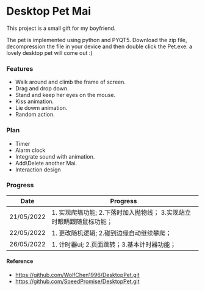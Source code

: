 # Desktop Pet Mai


This project is a small gift for my boyfriend. 


The pet is implemented using python and PYQT5. Download the zip file, decompression the file in your device and then double click the Pet.exe: a lovely desktop pet will come out :)



### Features

- Walk around and climb the frame of screen.
- Drag and drop down.
- Stand and keep her eyes on the mouse.
- Kiss animation.
- Lie dowm animation.
- Random action.

### Plan
- Timer
- Alarm clock
- Integrate sound with animation.
- Add\Delete another Mai.
- Interaction design


### Progress

| Date | Progress |
| ------ | ------ |
| 21/05/2022 | 1. 实现爬墙功能; 2.下落时加入抛物线； 3.实现站立时眼睛跟随鼠标功能； 
| 22/05/2022 | 1. 更改随机逻辑; 2.碰到边缘自动继续攀爬；
| 26/05/2022 | 1. 计时器ui; 2.页面跳转；3.基本计时器功能；

#### Reference
- https://github.com/WolfChen1996/DesktopPet.git
- https://github.com/SpeedPromise/DesktopPet.git
